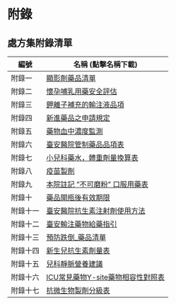 # 附錄

## 處方集附錄清單

| 編號     | 名稱 (點擊名稱下載)                                                                                                 |
| -------- | ---------------------------------------------------------------------------------------------------- |
| 附錄一   | [顯影劑藥品清單](https://github.com/shin13/formulary-gitbook/raw/master/.gitbook/assets/appx01.pdf)  |
| 附錄二   | [懷孕哺乳用藥安全評估](https://github.com/shin13/formulary-gitbook/raw/master/.gitbook/assets/appx02.pdf)                                                                                 |
| 附錄三   | [鉀離子補充的輸注液品項](https://github.com/shin13/formulary-gitbook/raw/master/.gitbook/assets/appx03.pdf)                                                                               |
| 附錄四   | [新進藥品之申請規定](https://github.com/shin13/formulary-gitbook/raw/master/.gitbook/assets/appx04.pdf)                                                                                   |
| 附錄五   | [藥物血中濃度監測](https://github.com/shin13/formulary-gitbook/raw/master/.gitbook/assets/appx05.pdf)                                                                                     |
| 附錄六   | [臺安醫院管制藥品品項表](https://github.com/shin13/formulary-gitbook/raw/master/.gitbook/assets/appx06.pdf)                                                                               |
| 附錄七   | [小兒科藥水，體重劑量換算表](https://github.com/shin13/formulary-gitbook/raw/master/.gitbook/assets/appx07.pdf)                                                                           |
| 附錄八   | [疫苗製劑](https://github.com/shin13/formulary-gitbook/raw/master/.gitbook/assets/appx08.pdf)                                                                                             |
| 附錄九   | [本院註記 ”不可磨粉” 口服用藥表](https://github.com/shin13/formulary-gitbook/raw/master/.gitbook/assets/appx09.pdf)                                                                       |
| 附錄十   | [藥品開瓶後有效期限](https://github.com/shin13/formulary-gitbook/raw/master/.gitbook/assets/appx10.pdf)                                                                                   |
| 附錄十一 | [臺安醫院抗生素注射劑使用方法](https://github.com/shin13/formulary-gitbook/raw/master/.gitbook/assets/appx11.pdf)                                                                         |
| 附錄十二 | [臺安輸注藥物給藥指引](https://github.com/shin13/formulary-gitbook/raw/master/.gitbook/assets/appx12.pdf)                                                                                 |
| 附錄十三 | [預防跌倒_藥品清單](https://github.com/shin13/formulary-gitbook/raw/master/.gitbook/assets/appx13.pdf)                                                                                    |
| 附錄十四 | [新生兒抗生素劑量表](https://github.com/shin13/formulary-gitbook/raw/master/.gitbook/assets/appx14.pdf)                                                                                   |
| 附錄十五 | [兒科靜脈營養建議](https://github.com/shin13/formulary-gitbook/raw/master/.gitbook/assets/appx15.pdf)                                                                                     |
| 附錄十六 | [ICU常見藥物Y-site藥物相容性對照表](https://github.com/shin13/formulary-gitbook/raw/master/.gitbook/assets/appx16.xlsx)                                                                   |
| 附錄十七 | [抗微生物製劑分級表](https://github.com/shin13/formulary-gitbook/raw/master/.gitbook/assets/appx17.pdf)                                                                                   |